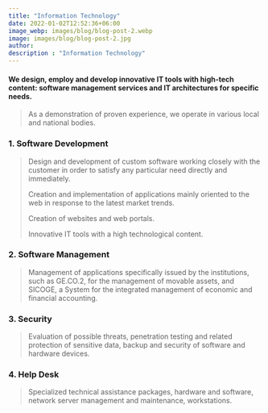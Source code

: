 ```yaml
---
title: "Information Technology"
date: 2022-01-02T12:52:36+06:00
image_webp: images/blog/blog-post-2.webp
image: images/blog/blog-post-2.jpg
author:
description : "Information Technology"
---
```


#### We design, employ and develop innovative IT tools with high-tech content: software management services and IT architectures for specific needs.

> As a demonstration of proven experience, we operate in various local and national bodies.

### 1. Software Development
 
> Design and development of custom software working closely with the customer in order to satisfy any particular need directly and immediately.
> 
> Creation and implementation of applications mainly oriented to the web in response to the latest market trends.
> 
> Creation of websites and web portals.
> 
> Innovative IT tools with a high technological content.

### 2. Software Management
 
>  Management of applications specifically issued by the institutions, such as GE.CO.2, for the management of movable assets, and SICOGE, a System for the integrated management of economic and financial accounting.

### 3. Security

> Evaluation of possible threats, penetration testing and related protection of sensitive data, backup and security of software and hardware devices.

### 4. Help Desk

> Specialized technical assistance packages, hardware and software, network server management and maintenance, workstations.
